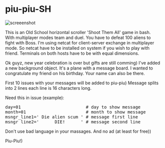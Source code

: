 # piu-piu-SH
![screeenshot](https://user-images.githubusercontent.com/18072680/34843658-2207ce84-f720-11e7-858e-83eaec80fea1.gif)

This is an Old School horizontal scroller 'Shoot Them All' game in bash.
With multiplayer modes team and duel. You have to defeat 100 aliens to fight with Boss.
I'm using netcat for client-server exchange in multiplayer mode.
So netcat have to be installed on system if you wish to play with friend.
Terminals on both hosts have to be with equal dimensions.

Ok guyz, new year celebration is over but gifts are still comming)
I've added a new background object. It's a plane with a message board.
I wanted to congratulate my friend on his birthday. Your name can also be there.

First 10 issues with your messages will be added to piu-piu)
Message splits into 2 lines each line is 16 characters long.

Need this in issue (example):

<pre>
day=01                         # day to show message
month=01                       # month to show message
msngr_line1=' Die alien scum ' # message first line
msngr_line2='      DIE!      ' # message second line
</pre>

Don't use bad language in your massages.
And no ad (at least for free))

Piu-Piu!)
